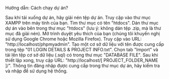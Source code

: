 Hướng dẫn: Cách chạy dự án?

Sau khi tải xuống dự án, hãy giải nén tệp dự án.
Truy cập vào thư mục XAMPP trên máy tính của bạn.
Tìm thư mục có tên "htdocs".
Dán thư mục dự án vào bên trong thư mục "htdocs" (lưu ý: không dán tệp .zip, mà là thư mục đã giải nén).
Mở trình duyệt yêu thích của bạn (chúng tôi khuyến nghị sử dụng Google Chrome hoặc Mozilla Firefox).
Truy cập vào URL: "http://localhost/phpmyadmin".
Tạo một cơ sở dữ liệu với tên được cung cấp trong tệp "01 LOGIN DETAILS & PROJECT INFO.txt".
Chọn tab "Import" và tải lên tệp cơ sở dữ liệu (.sql) có trong thư mục "DATABASE FILE".
Sau khi thiết lập xong, truy cập URL: "http://localhost/[ PROJECT_FOLDER_NAME ]/".
Thông tin đăng nhập được cung cấp trong thư mục dự án, hãy kiểm tra và nhập để sử dụng hệ thống.

